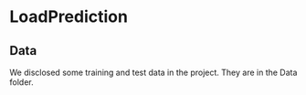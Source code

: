 # LoadPrediction

## Data

We disclosed some training and test data in the project. They are in the Data folder.
